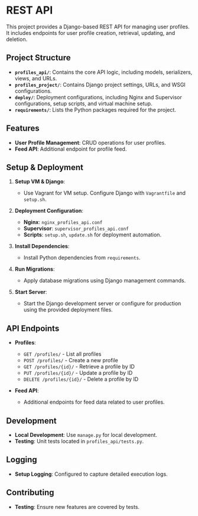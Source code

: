 # REST API

This project provides a Django-based REST API for managing user profiles. It includes endpoints for user profile creation, retrieval, updating, and deletion.

## Project Structure

- **`profiles_api/`**: Contains the core API logic, including models, serializers, views, and URLs.
- **`profiles_project/`**: Contains Django project settings, URLs, and WSGI configurations.
- **`deploy/`**: Deployment configurations, including Nginx and Supervisor configurations, setup scripts, and virtual machine setup.
- **`requirements/`**: Lists the Python packages required for the project.

## Features

- **User Profile Management**: CRUD operations for user profiles.
- **Feed API**: Additional endpoint for profile feed.

## Setup & Deployment

1. **Setup VM & Django**:
   - Use Vagrant for VM setup. Configure Django with `Vagrantfile` and `setup.sh`.

2. **Deployment Configuration**:
   - **Nginx**: `nginx_profiles_api.conf`
   - **Supervisor**: `supervisor_profiles_api.conf`
   - **Scripts**: `setup.sh`, `update.sh` for deployment automation.

3. **Install Dependencies**:
   - Install Python dependencies from `requirements`.

4. **Run Migrations**:
   - Apply database migrations using Django management commands.

5. **Start Server**:
   - Start the Django development server or configure for production using the provided deployment files.

## API Endpoints

- **Profiles**:
  - `GET /profiles/` - List all profiles
  - `POST /profiles/` - Create a new profile
  - `GET /profiles/{id}/` - Retrieve a profile by ID
  - `PUT /profiles/{id}/` - Update a profile by ID
  - `DELETE /profiles/{id}/` - Delete a profile by ID

- **Feed API**:
  - Additional endpoints for feed data related to user profiles.

## Development

- **Local Development**: Use `manage.py` for local development.
- **Testing**: Unit tests located in `profiles_api/tests.py`.

## Logging

- **Setup Logging**: Configured to capture detailed execution logs.

## Contributing

- **Testing**: Ensure new features are covered by tests.
